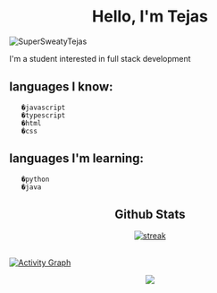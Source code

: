 <h1 align="center">Hello, I'm Tejas</h1>
<p align="left"> <img src="https://komarev.com/ghpvc/?username=YashSaini99&label=Profile%20views&color=0e75b6&style=flat" alt="SuperSweatyTejas" /> </p>


I'm a student interested in full stack development 

## languages I know:
       �javascript
       �typescript
       �html
       �css
## languages I'm learning: 
       �python
       �java

<h2 align="center">Github Stats</h2>

<p align="center">
    <a href="https://github.com/SuperSweatyTejas">
        <img title="stats" alt="streak" src="https://github-readme-streak-stats.herokuapp.com/?user=SuperSweatyTejas&theme=dark&hide_border=true&stroke=f53b3b"/>
    </a>
</p><br>
<a href="https://github.com/SuperSweatyTejas"><img alt="Activity Graph" src="https://activity-graph.herokuapp.com/graph?username=SuperSweatyTejas&bg_color=0D1117&color=eca15b&line=eca15b&point=FFFFFF&hide_border=true" /></a>
</p>
<p align="center">
 <img align="center" src="https://github-readme-stats.vercel.app/api/top-langs/?username=SuperSweatyTejas&layout=compact&theme=tokyonight" />
